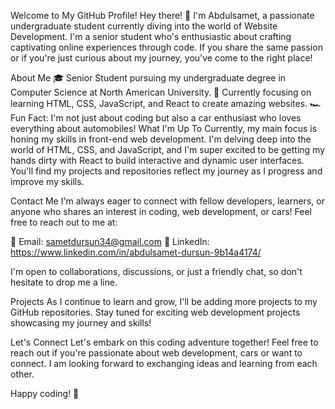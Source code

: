 Welcome to My GitHub Profile!
Hey there! 👋 I'm Abdulsamet, a passionate undergraduate student currently diving into the world of Website Development. I'm a senior student who's enthusiastic about crafting captivating online experiences through code. If you share the same passion or if you're just curious about my journey, you've come to the right place!

About Me
🎓 Senior Student pursuing my undergraduate degree in Computer Science at North American University.
🌱 Currently focusing on learning HTML, CSS, JavaScript, and React to create amazing websites.
🏎️ Fun Fact: I'm not just about coding but also a car enthusiast who loves everything about automobiles!
What I'm Up To
Currently, my main focus is honing my skills in front-end web development. I'm delving deep into the world of HTML, CSS, and JavaScript, and I'm super excited to be getting my hands dirty with React to build interactive and dynamic user interfaces. You'll find my projects and repositories reflect my journey as I progress and improve my skills.

Contact Me
I'm always eager to connect with fellow developers, learners, or anyone who shares an interest in coding, web development, or cars! Feel free to reach out to me at:

📧 Email: sametdursun34@gmail.com
💼 LinkedIn: https://www.linkedin.com/in/abdulsamet-dursun-9b14a4174/

I'm open to collaborations, discussions, or just a friendly chat, so don't hesitate to drop me a line.

Projects
As I continue to learn and grow, I'll be adding more projects to my GitHub repositories. Stay tuned for exciting web development projects showcasing my journey and skills!

Let's Connect
Let's embark on this coding adventure together! Feel free to reach out if you're passionate about web development, cars or want to connect. I am looking forward to exchanging ideas and learning from each other.

Happy coding! 🚀
